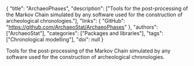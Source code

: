 {
  "title": "ArchaeoPhases",
  "description": ["Tools for the post-processing of the Markov Chain simulated by any software used for the construction of archeological chronologies."],
  "links": {
    "GitHub": "https://github.com/ArchaeoStat/ArchaeoPhases"
  },
  "authors": ["ArchaeoStat"],
  "categories": ["Packages and libraries"],
  "tags": ["Chronological modelling"],
  "doi": null
}

<!-- Generated by csv2md.R – do not edit by hand -->

Tools for the post-processing of the Markov Chain simulated by any software used for the construction of archeological chronologies.